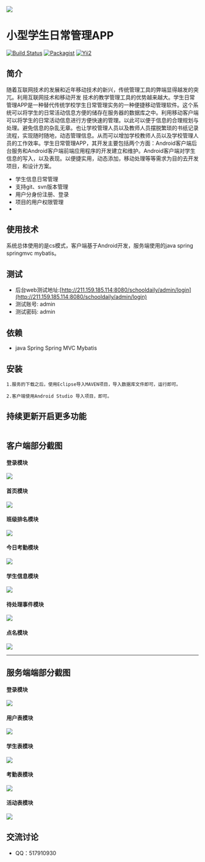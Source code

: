 ![](https://raw.githubusercontent.com/xiaoshuxiansheng/SchoolDaily/master/SchoolDailyClient/app/src/main/res/drawable/schoolicon.png)

小型学生日常管理APP
==========================
[![Build Status](https://travis-ci.org/meolu/walle-web.svg?branch=master)](https://travis-ci.org/meolu/walle-web)
[![Packagist](https://img.shields.io/packagist/v/meolu/walle-web.svg)](https://packagist.org/packages/meolu/walle-web)
[![Yii2](https://img.shields.io/badge/Powered_by-Yii_Framework-green.svg?style=flat)](http://www.yiiframework.com/)

简介
---
随着互联网技术的发展和近年移动技术的新兴，传统管理工具的弊端显得越发的突兀。利用互联网技术和移动开发
技术的教学管理工具的优势越来越大。学生日常管理APP是一种替代传统学校学生日常管理实务的一种便捷移动管理软件。这个系统可以将学生的日常活动信息方便的储存在服务器的数据库之中。利用移动客户端可以将学生的日常活动信息进行方便快速的管理。以此可以便于信息的合理规划与处理。避免信息的杂乱无章。也让学校管理人员以及教师人员摆脱繁琐的书纸记录流程，实现随时随地，动态管理信息。从而可以增加学校教师人员以及学校管理人员的工作效率。学生日常管理APP，其开发主要包括两个方面：Android客户端后台服务和Android客户端前端应用程序的开发建立和维护。Android客户端对学生信息的写入，以及表现。以便捷实用，动态添加，移动处理等等需求为目的去开发项目，和设计方案。

* 学生信息日常管理
* 支持git、svn版本管理
* 用户分身份注册、登录
* 项目的用户权限管理
* 
使用技术
---
系统总体使用的是cs模式，客户端基于Android开发，服务端使用的java spring springmvc mybatis。 

测试
---
* 后台web测试地址:[http://211.159.185.114:8080/schooldaily/admin/login](http://211.159.185.114:8080/schooldaily/admin/login)
* 测试账号: admin
* 测试密码: admin

依赖
---

* java Spring Spring MVC Mybatis

安装
----
```
1.服务的下载之后，使用Eclipse导入MAVEN项目，导入数据库文件即可，运行即可。
```

```
2.客户端使用Android Studio 导入项目，即可。
```







持续更新开启更多功能
-----------------
```

```

客户端部分截图
---

#### 登录模块
![](https://raw.githubusercontent.com/xiaoshuxiansheng/SchoolDaily/master/SchoolDailyClient/mdimg/%E7%99%BB%E5%BD%95.jpg)

#### 首页模块
![](https://raw.githubusercontent.com/xiaoshuxiansheng/SchoolDaily/master/SchoolDailyClient/mdimg/%E9%A6%96%E9%A1%B5.jpg)

#### 班级排名模块
![](https://raw.githubusercontent.com/xiaoshuxiansheng/SchoolDaily/master/SchoolDailyClient/mdimg/%E7%8F%AD%E7%BA%A7%E6%8E%92%E5%90%8D%E4%BF%A1%E6%81%AF.jpg)

#### 今日考勤模块
![](https://raw.githubusercontent.com/xiaoshuxiansheng/SchoolDaily/master/SchoolDailyClient/mdimg/%E4%BB%8A%E6%97%A5%E8%80%83%E5%8B%A4.jpg)

#### 学生信息模块
![](https://raw.githubusercontent.com/xiaoshuxiansheng/SchoolDaily/master/SchoolDailyClient/mdimg/%E5%AD%A6%E7%94%9F%E4%BF%A1%E6%81%AF.jpg)

#### 待处理事件模块
![](https://raw.githubusercontent.com/xiaoshuxiansheng/SchoolDaily/master/SchoolDailyClient/mdimg/%E5%BE%85%E5%A4%84%E7%90%86%E4%BA%8B%E4%BB%B6.jpg)

#### 点名模块
![](https://raw.githubusercontent.com/xiaoshuxiansheng/SchoolDaily/master/SchoolDailyClient/mdimg/%E7%82%B9%E5%90%8D%E4%BF%A1%E6%81%AF%E9%9D%A2%E6%9D%BF.jpg)

---
服务端端部分截图
---
#### 登录模块
![](https://raw.githubusercontent.com/xiaoshuxiansheng/SchoolDaily/master/SchoolDailyServer/mdimg/%E7%99%BB%E5%BD%95.jpg)

#### 用户表模块
![](https://raw.githubusercontent.com/xiaoshuxiansheng/SchoolDaily/master/SchoolDailyServer/mdimg/%E7%94%A8%E6%88%B7%E8%A1%A8%E6%A0%BC.jpg)

#### 学生表模块
![](https://raw.githubusercontent.com/xiaoshuxiansheng/SchoolDaily/master/SchoolDailyServer/mdimg/%E5%AD%A6%E7%94%9F%E8%A1%A8%E6%A0%BC.jpg)

#### 考勤表模块
![](https://raw.githubusercontent.com/xiaoshuxiansheng/SchoolDaily/master/SchoolDailyServer/mdimg/%E8%80%83%E5%8B%A4%E8%A1%A8%E6%A0%BC.jpg)

#### 活动表模块
![](https://raw.githubusercontent.com/xiaoshuxiansheng/SchoolDaily/master/SchoolDailyServer/mdimg/%E6%B4%BB%E5%8A%A8%E8%A1%A8%E6%A0%BC.jpg)

交流讨论
-------
- QQ：517910930

